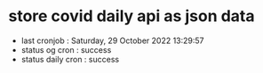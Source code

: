 # store covid daily api as json data

- last cronjob : Saturday, 29 October 2022 13:29:57
- status og cron : success
- status daily cron : success
      
      